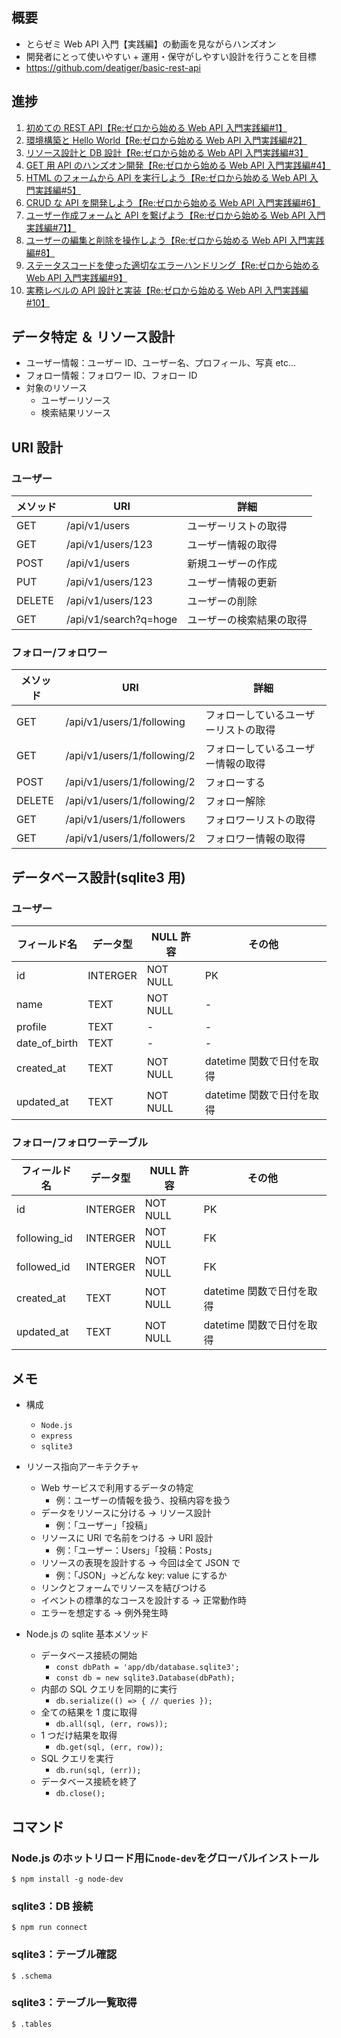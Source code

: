 ## 概要

- とらゼミ Web API 入門【実践編】の動画を見ながらハンズオン
- 開発者にとって使いやすい + 運用・保守がしやすい設計を行うことを目標
- https://github.com/deatiger/basic-rest-api

## 進捗

1. [初めての REST API【Re:ゼロから始める Web API 入門実践編#1】](https://www.youtube.com/watch?v=9GGRICOjA4c)
2. [環境構築と Hello World【Re:ゼロから始める Web API 入門実践編#2】](https://www.youtube.com/watch?v=DrxcoMMgZKg)
3. [リソース設計と DB 設計【Re:ゼロから始める Web API 入門実践編#3】](https://www.youtube.com/watch?v=x4ZrmnqoS1Y)
4. [GET 用 API のハンズオン開発【Re:ゼロから始める Web API 入門実践編#4】](https://www.youtube.com/watch?v=dURpu7Bjr_Y)
5. [HTML のフォームから API を実行しよう【Re:ゼロから始める Web API 入門実践編#5】](https://www.youtube.com/watch?v=pRoIxvhFbow)
6. [CRUD な API を開発しよう【Re:ゼロから始める Web API 入門実践編#6】](https://www.youtube.com/watch?v=GffwSIY_7xE)
7. [ユーザー作成フォームと API を繋げよう【Re:ゼロから始める Web API 入門実践編#7】】](https://www.youtube.com/watch?v=ye5hs_ZBhcM)
8. [ユーザーの編集と削除を操作しよう【Re:ゼロから始める Web API 入門実践編#8】](https://www.youtube.com/watch?v=QO39f8Ztc1E)
9. [ステータスコードを使った適切なエラーハンドリング【Re:ゼロから始める Web API 入門実践編#9】](https://www.youtube.com/watch?v=faCCTvt1_Ic)
10. [実務レベルの API 設計と実装【Re:ゼロから始める Web API 入門実践編#10】](https://www.youtube.com/watch?v=faCCTvt1_Ic)

## データ特定 ＆ リソース設計

- ユーザー情報：ユーザー ID、ユーザー名、プロフィール、写真 etc...
- フォロー情報：フォロワー ID、フォロー ID
- 対象のリソース
  - ユーザーリソース
  - 検索結果リソース

## URI 設計

### ユーザー

| メソッド | URI                   | 詳細                     |
| -------- | --------------------- | ------------------------ |
| GET      | /api/v1/users         | ユーザーリストの取得     |
| GET      | /api/v1/users/123     | ユーザー情報の取得       |
| POST     | /api/v1/users         | 新規ユーザーの作成       |
| PUT      | /api/v1/users/123     | ユーザー情報の更新       |
| DELETE   | /api/v1/users/123     | ユーザーの削除           |
| GET      | /api/v1/search?q=hoge | ユーザーの検索結果の取得 |

### フォロー/フォロワー

| メソッド | URI                         | 詳細                                 |
| -------- | --------------------------- | ------------------------------------ |
| GET      | /api/v1/users/1/following   | フォローしているユーザーリストの取得 |
| GET      | /api/v1/users/1/following/2 | フォローしているユーザー情報の取得   |
| POST     | /api/v1/users/1/following/2 | フォローする                         |
| DELETE   | /api/v1/users/1/following/2 | フォロー解除                         |
| GET      | /api/v1/users/1/followers   | フォロワーリストの取得               |
| GET      | /api/v1/users/1/followers/2 | フォロワー情報の取得                 |

## データベース設計(sqlite3 用)

### ユーザー

| フィールド名  | データ型 | NULL 許容 | その他                    |
| ------------- | -------- | --------- | ------------------------- |
| id            | INTERGER | NOT NULL  | PK                        |
| name          | TEXT     | NOT NULL  | -                         |
| profile       | TEXT     | -         | -                         |
| date_of_birth | TEXT     | -         | -                         |
| created_at    | TEXT     | NOT NULL  | datetime 関数で日付を取得 |
| updated_at    | TEXT     | NOT NULL  | datetime 関数で日付を取得 |

### フォロー/フォロワーテーブル

| フィールド名 | データ型 | NULL 許容 | その他                    |
| ------------ | -------- | --------- | ------------------------- |
| id           | INTERGER | NOT NULL  | PK                        |
| following_id | INTERGER | NOT NULL  | FK                        |
| followed_id  | INTERGER | NOT NULL  | FK                        |
| created_at   | TEXT     | NOT NULL  | datetime 関数で日付を取得 |
| updated_at   | TEXT     | NOT NULL  | datetime 関数で日付を取得 |

## メモ

- 構成

  - `Node.js`
  - `express`
  - `sqlite3`

- リソース指向アーキテクチャ

  - Web サービスで利用するデータの特定
    - 例：ユーザーの情報を扱う、投稿内容を扱う
  - データをリソースに分ける -> リソース設計
    - 例：「ユーザー」「投稿」
  - リソースに URI で名前をつける -> URI 設計
    - 例：「ユーザー：Users」「投稿：Posts」
  - リソースの表現を設計する -> 今回は全て JSON で
    - 例：「JSON」->どんな key: value にするか
  - リンクとフォームでリソースを結びつける
  - イベントの標準的なコースを設計する -> 正常動作時
  - エラーを想定する -> 例外発生時

- Node.js の sqlite 基本メソッド
  - データベース接続の開始
    - `const dbPath = 'app/db/database.sqlite3';`
    - `const db = new sqlite3.Database(dbPath);`
  - 内部の SQL クエリを同期的に実行
    - `db.serialize(() => { // queries });`
  - 全ての結果を 1 度に取得
    - `db.all(sql, (err, rows));`
  - 1 つだけ結果を取得
    - `db.get(sql, (err, row));`
  - SQL クエリを実行
    - `db.run(sql, (err));`
  - データベース接続を終了
    - `db.close();`

## コマンド

### Node.js のホットリロード用に`node-dev`をグローバルインストール

```
$ npm install -g node-dev
```

### sqlite3：DB 接続

```
$ npm run connect
```

### sqlite3：テーブル確認

```
$ .schema
```

### sqlite3：テーブル一覧取得

```
$ .tables
```
